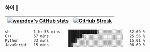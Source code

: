 
### 하이 👋
[![warpdev's GitHub stats](https://github-readme-stats.vercel.app/api?username=warpdev&show_icons=true&theme=vue-dark)](#) |[![GitHub Streak](https://github-readme-streak-stats.herokuapp.com/?user=warpdev&theme=dark)](#)
--- | --- |
<!--START_SECTION:waka-->
```text
sh           1 hr 58 mins    █████████████▒░░░░░░░░░░░   52.69 % 
C++          57 mins         ██████▒░░░░░░░░░░░░░░░░░░   25.56 % 
Python       33 mins         ███▓░░░░░░░░░░░░░░░░░░░░░   15.01 % 
JavaScript   15 mins         █▓░░░░░░░░░░░░░░░░░░░░░░░   06.69 % 
```
<!--END_SECTION:waka-->

<!--
**warpdev/warpdev** is a ✨ _special_ ✨ repository because its `README.md` (this file) appears on your GitHub profile.

Here are some ideas to get you started:

- 🔭 I’m currently working on ...
- 🌱 I’m currently learning ...
- 👯 I’m looking to collaborate on ...
- 🤔 I’m looking for help with ...
- 💬 Ask me about ...
- 📫 How to reach me: ...
- 😄 Pronouns: ...
- ⚡ Fun fact: ...
-->
